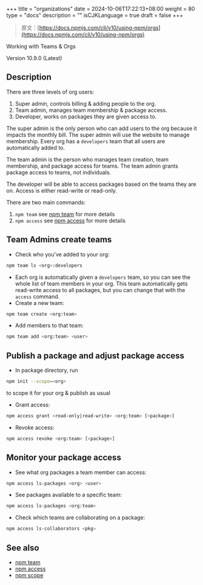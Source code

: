 +++
title = "organizations"
date = 2024-10-06T17:22:13+08:00
weight = 80
type = "docs"
description = ""
isCJKLanguage = true
draft = false
+++

> 原文：[https://docs.npmjs.com/cli/v10/using-npm/orgs](https://docs.npmjs.com/cli/v10/using-npm/orgs)

Working with Teams & Orgs



Version 10.9.0 (Latest)

## Description

There are three levels of org users:

1. Super admin, controls billing & adding people to the org.
2. Team admin, manages team membership & package access.
3. Developer, works on packages they are given access to.

The super admin is the only person who can add users to the org because it impacts the monthly bill. The super admin will use the website to manage membership. Every org has a `developers` team that all users are automatically added to.

The team admin is the person who manages team creation, team membership, and package access for teams. The team admin grants package access to teams, not individuals.

The developer will be able to access packages based on the teams they are on. Access is either read-write or read-only.

There are two main commands:

1. `npm team` see [npm team](https://docs.npmjs.com/cli/v10/commands/npm-team) for more details
2. `npm access` see [npm access](https://docs.npmjs.com/cli/v10/commands/npm-access) for more details

## Team Admins create teams

- Check who you’ve added to your org:



```bash
npm team ls <org>:developers
```

- Each org is automatically given a `developers` team, so you can see the whole list of team members in your org. This team automatically gets read-write access to all packages, but you can change that with the `access` command.
- Create a new team:



```bash
npm team create <org:team>
```

- Add members to that team:



```bash
npm team add <org:team> <user>
```

## Publish a package and adjust package access

- In package directory, run



```bash
npm init --scope=<org>
```

to scope it for your org & publish as usual

- Grant access:



```bash
npm access grant <read-only|read-write> <org:team> [<package>]
```

- Revoke access:



```bash
npm access revoke <org:team> [<package>]
```

## Monitor your package access

- See what org packages a team member can access:



```bash
npm access ls-packages <org> <user>
```

- See packages available to a specific team:



```bash
npm access ls-packages <org:team>
```

- Check which teams are collaborating on a package:



```bash
npm access ls-collaborators <pkg>
```

## See also

- [npm team](https://docs.npmjs.com/cli/v10/commands/npm-team)
- [npm access](https://docs.npmjs.com/cli/v10/commands/npm-access)
- [npm scope](https://docs.npmjs.com/cli/v10/using-npm/scope)